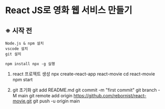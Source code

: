 # React JS로 영화 웹 서비스 만들기

## ※ 시작 전
    Node.js & npm 설치
    vscode 설치
    git 설치

    npm install npx -g 실행

1. react 프로젝트 생성
    npx create-react-app react-movie
    cd react-movie
    npm start

2. git 초기화
    git add README.md
    git commit -m "first commit"
    git branch -M main
    git remote add origin https://github.com/rebornist/react-movie.git
    git push -u origin main